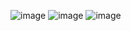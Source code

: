 ![image](https://github.com/yashswag22/DSAVERSE3.0/assets/102864247/a41b442c-0488-4fa5-8d79-291424f01dd5)
![image](https://github.com/yashswag22/DSAVERSE3.0/assets/102864247/8245af45-3b2c-40e9-b9e7-627d91c2099b)
![image](https://github.com/yashswag22/DSAVERSE3.0/assets/102864247/2ea0623a-6e53-4b42-ac32-e67be4d17406)


